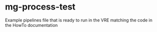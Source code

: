 # mg-process-test
Example pipelines file that is ready to run in the VRE matching the code in the HowTo documentation
